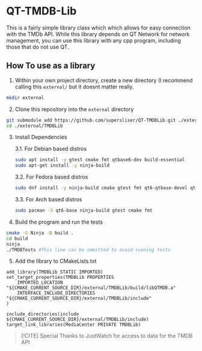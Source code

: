 # QT-TMDB-Lib

This is a fairly simple library class which which allows for easy connection with the TMDb API. While this library depends on QT Network for network management, you can use this library with any cpp program, including those that do not use QT.

## How To use as a library

1. Within your own project directory, create a new directory (I recommend calling this `external/` but it doesnt matter really.
```sh
mkdir external
```
2. Clone this repository into the `external` directory
```sh
git submodule add https://github.com/supersliser/QT-TMDBLib.git ./external/TMDBLib
cd ./external/TMDBLib
```
3. Install Dependencies

   3.1. For Debian based distros
   ```sh
   sudo apt install -y gtest cmake fmt qtbase6-dev build-essential
   sudo apt-get install -y ninja-build
   ```
   3.2. For Fedora based distros
   ```sh
   sudo dnf install -y ninja-build cmake gtest fmt qt6-qtbase-devel qt6-qtbase-private-devel
   ```
   3.3. For Arch based distros
   ```sh
   sudo pacman -S qt6-base ninja-build gtest cmake fmt
   ```
4. Build the program and run the tests
```sh
cmake -G Ninja -B build .
cd build
ninja
./TMDBTests #This line can be ommitted to avoid running tests
```
5. Add the library to CMakeLists.txt
```
add_library(TMDBLib STATIC IMPORTED)
set_target_properties(TMDBLib PROPERTIES
    IMPORTED_LOCATION "${CMAKE_CURRENT_SOURCE_DIR}/external/TMDBLib/build/libQTMDB.a"
    INTERFACE_INCLUDE_DIRECTORIES "${CMAKE_CURRENT_SOURCE_DIR}/external/TMDBLib/include"
)

include_directories(include ${CMAKE_CURRENT_SOURCE_DIR}/external/TMDBLib/include)
target_link_libraries(MediaCenter PRIVATE TMDBLib)
```

> [!CITE]
> Special Thanks to JustWatch for access to data for the TMDB API
